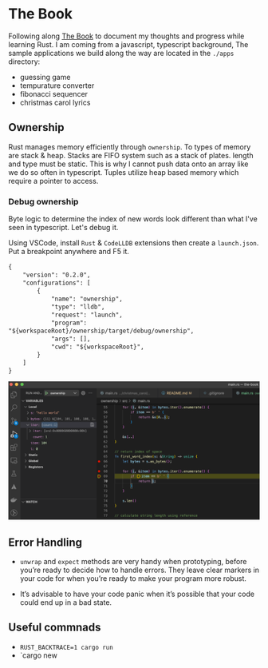 # The Book

Following along [The Book](https://doc.rust-lang.org/book/title-page.html) to document my thoughts and progress while learning Rust. I am coming from a javascript, typescript background, The sample applications we build along the way are located in the `./apps` directory:

- guessing game
- tempurature converter
- fibonacci sequencer
- christmas carol lyrics

## Ownership

Rust manages memory efficiently through `ownership`. To types of memory are stack & heap. Stacks are FIFO system such as a stack of plates. length and type must be static. This is why I cannot push data onto an array like we do so often in typescript. Tuples utilize heap based memory which require a pointer to access.

### Debug ownership

Byte logic to determine the index of new words look different than what I've seen in typescript. Let's debug it.

Using VSCode, install `Rust` & `CodeLLDB` extensions then create a `launch.json`. Put a breakpoint anywhere and F5 it.  
```
{
    "version": "0.2.0",
    "configurations": [
        {
            "name": "ownership",
            "type": "lldb",
            "request": "launch",
            "program": "${workspaceRoot}/ownership/target/debug/ownership",
            "args": [],
            "cwd": "${workspaceRoot}",
        }
    ]
}
```
![debug](./images/debug-ownership.png)


## Error Handling

- `unwrap` and `expect` methods are very handy when prototyping, before you’re ready to decide how to handle errors. They leave clear markers in your code for when you’re ready to make your program more robust.

- It’s advisable to have your code panic when it’s possible that your code could end up in a bad state.

## Useful commnads 

- `RUST_BACKTRACE=1 cargo run`
- `cargo new 

